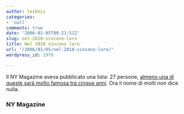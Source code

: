 ```yaml
---
author: leibniz
categories:
- 'null'
comments: true
date: '2006-01-05T09:21:51Z'
slug: nel-2010-vincono-loro
title: Nel 2010 vincono loro
url: "/2006/01/05/nel-2010-vincono-loro/"
wordpress_id: 1970

---
```

Il NY Magazine aveva pubblicato una lista: 27 persone, [almeno una di queste sarà molto famosa tra cinque anni](http://www.newyorkmetro.com/nymetro/news/reasonstoloveny/15365/). Ora il nome di molti non dice nulla.


### NY Magazine
